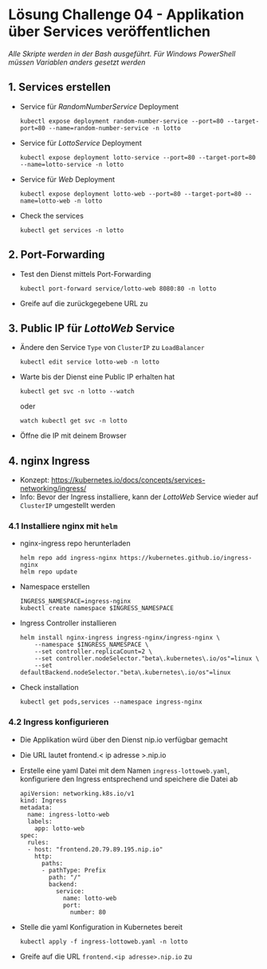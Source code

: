 # Lösung Challenge 04 - Applikation über Services veröffentlichen

*Alle Skripte werden in der Bash ausgeführt. Für Windows PowerShell müssen Variablen anders gesetzt werden*

## 1. Services erstellen

- Service für *RandomNumberService* Deployment
    ```
    kubectl expose deployment random-number-service --port=80 --target-port=80 --name=random-number-service -n lotto
    ```
- Service für *LottoService* Deployment
    ```
    kubectl expose deployment lotto-service --port=80 --target-port=80 --name=lotto-service -n lotto
    ```
- Service für *Web* Deployment
    ```
    kubectl expose deployment lotto-web --port=80 --target-port=80 --name=lotto-web -n lotto
    ```
- Check the services
    ```
    kubectl get services -n lotto
    ```

## 2. Port-Forwarding

- Test den Dienst mittels Port-Forwarding
    ```
    kubectl port-forward service/lotto-web 8080:80 -n lotto
    ```
- Greife auf die zurückgegebene URL zu

## 3. Public IP für *LottoWeb* Service

- Ändere den Service `Type` von `ClusterIP` zu `LoadBalancer`
    ```
    kubectl edit service lotto-web -n lotto
    ```
- Warte bis der Dienst eine Public IP erhalten hat
    ```
    kubectl get svc -n lotto --watch
    ```
    oder
    ```
    watch kubectl get svc -n lotto
    ```
- Öffne die IP mit deinem Browser

## 4. nginx Ingress

- Konzept: https://kubernetes.io/docs/concepts/services-networking/ingress/
- Info: Bevor der Ingress installiere, kann der *LottoWeb* Service wieder auf `ClusterIP` umgestellt werden

### 4.1 Installiere nginx mit `helm`
- nginx-ingress repo herunterladen
    ```
    helm repo add ingress-nginx https://kubernetes.github.io/ingress-nginx
    helm repo update
    ```
- Namespace erstellen
    ```
    INGRESS_NAMESPACE=ingress-nginx
    kubectl create namespace $INGRESS_NAMESPACE
    ```
- Ingress Controller installieren
    ```
    helm install nginx-ingress ingress-nginx/ingress-nginx \
        --namespace $INGRESS_NAMESPACE \
        --set controller.replicaCount=2 \
        --set controller.nodeSelector."beta\.kubernetes\.io/os"=linux \
        --set defaultBackend.nodeSelector."beta\.kubernetes\.io/os"=linux
    ```
- Check installation
    ```
    kubectl get pods,services --namespace ingress-nginx
    ```

### 4.2 Ingress konfigurieren

- Die Applikation würd über den Dienst nip.io verfügbar gemacht
- Die URL lautet frontend.< ip adresse >.nip.io

- Erstelle eine yaml Datei mit dem Namen `ingress-lottoweb.yaml`, konfiguriere den Ingress entsprechend und speichere die Datei ab
    ```
    apiVersion: networking.k8s.io/v1
    kind: Ingress
    metadata:
      name: ingress-lotto-web
      labels:
        app: lotto-web
    spec:
      rules:
      - host: "frontend.20.79.89.195.nip.io"
        http:
          paths:
          - pathType: Prefix
            path: "/"
            backend:
              service:
                name: lotto-web
                port:
                  number: 80
    ```
- Stelle die yaml Konfiguration in Kubernetes bereit
    ```
    kubectl apply -f ingress-lottoweb.yaml -n lotto
    ```
- Greife auf die URL `frontend.<ip adresse>.nip.io` zu
